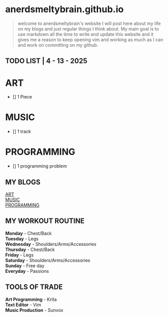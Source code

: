 # anerdsmeltybrain.github.io

> welcome to anerdsmeltybrain's website I will post here about my life on my blogs and just regular things I think about.
My main goal is to use markdown all the time to write and update this website and it gives me a reason to keep opening vim
and working as much as I can and work on committing on my github.
 
## TODO LIST | 4 - 13 - 2025

# ART
- [] 1 Piece
# MUSIC
- [] 1 track
# PROGRAMMING
- [] 1 programming problem

## MY BLOGS

[ART](./art/art.md)\
[MUSIC](./music/music.md)\
[PROGRAMMING](./prog/prog.md)

## MY WORKOUT ROUTINE

**Monday** - Chest/Back\
**Tuesday** - Legs\
**Wednesday** - Shoulders/Arms/Accessories\
**Thursday** - Chest/Back\
**Friday** - Legs\
**Saturday** - Shoulders/Arms/Accessories\
**Sunday** - Free day\
**Everyday** - Passions

## TOOLS OF TRADE

**Art Programming** - Krita\
**Text Editor** - Vim\
**Music Production** - Sunvox
